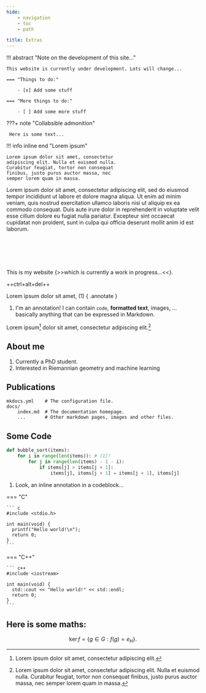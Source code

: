 ```yaml
---
hide:
    - navigation
    - toc
    - path

title: Extras
---
```



!!! abstract "Note on the development of this site..."

    This website is currently under development. Lots will change...

    === "Things to do:"

        - [x] Add some stuff

    === "More things to do:"

        - [ ] Add some more stuff


???+ note "Collabsible admonition"

     Here is some text...


!!! info inline end "Lorem ipsum"

    Lorem ipsum dolor sit amet, consectetur
    adipiscing elit. Nulla et euismod nulla.
    Curabitur feugiat, tortor non consequat
    finibus, justo purus auctor massa, nec
    semper lorem quam in massa.

Lorem ipsum dolor sit amet, consectetur adipiscing elit, sed do eiusmod tempor incididunt ut labore et dolore magna aliqua. Ut enim ad minim veniam, quis nostrud exercitation ullamco laboris nisi ut aliquip ex ea commodo consequat. Duis aute irure dolor in reprehenderit in voluptate velit esse cillum dolore eu fugiat nulla pariatur. Excepteur sint occaecat cupidatat non proident, sunt in culpa qui officia deserunt mollit anim id est laborum.


<br/><br/><br/><br/> 
    

This is my website {>>which is currently a work in progress...<<}.

++ctrl+alt+del++

Lorem ipsum dolor sit amet, (1)
{ .annotate }

1.  I'm an annotation! I can contain `code`, __formatted
    text__, images, ... basically anything that can be expressed in Markdown.


Lorem ipsum[^1] dolor sit amet, consectetur adipiscing elit.[^2]


## About me

1. Currently a PhD student.
2. Interested in Riemannian geometry and machine learning

## Publications

    mkdocs.yml    # The configuration file.
    docs/
        index.md  # The documentation homepage.
        ...       # Other markdown pages, images and other files.

## Some Code

```python title="bubble_sort.py" linenums="1" hl_lines="2 3"
def bubble_sort(items):
    for i in range(len(items)): # (1)!
        for j in range(len(items) - 1 - i):
            if items[j] > items[j + 1]:
                items[j], items[j + 1] = items[j + 1], items[j]
```

1. Look, an inline annotation in a codeblock...


=== "C"

    ``` c
    #include <stdio.h>

    int main(void) {
      printf("Hello world!\n");
      return 0;
    }
    ```

=== "C++"

    ``` c++
    #include <iostream>

    int main(void) {
      std::cout << "Hello world!" << std::endl;
      return 0;
    }
    ```

## Here is some maths:

$$
\operatorname{ker} f=\{g\in G:f(g)=e_{H}\}{\mbox{.}}
$$


[^1]: Lorem ipsum dolor sit amet, consectetur adipiscing elit.

[^2]:
    Lorem ipsum dolor sit amet, consectetur adipiscing elit. Nulla et euismod
    nulla. Curabitur feugiat, tortor non consequat finibus, justo purus auctor
    massa, nec semper lorem quam in massa.
